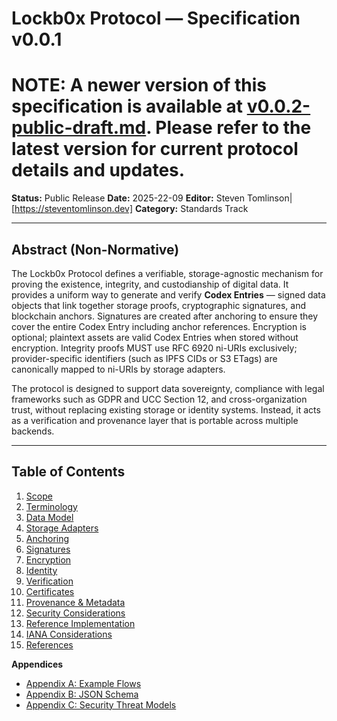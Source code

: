 # Lockb0x Protocol — Specification v0.0.1

# NOTE: A newer version of this specification is available at [v0.0.2-public-draft.md](v0.0.2-public-draft.md). Please refer to the latest version for current protocol details and updates.

**Status:** Public Release
**Date:** 2025-22-09
**Editor:** Steven Tomlinson|[https://steventomlinson.dev]
**Category:** Standards Track

---

## Abstract (Non-Normative)

The Lockb0x Protocol defines a verifiable, storage-agnostic mechanism for proving the existence, integrity, and custodianship of digital data. It provides a uniform way to generate and verify **Codex Entries** — signed data objects that link together storage proofs, cryptographic signatures, and blockchain anchors. Signatures are created after anchoring to ensure they cover the entire Codex Entry including anchor references. Encryption is optional; plaintext assets are valid Codex Entries when stored without encryption. Integrity proofs MUST use RFC 6920 ni-URIs exclusively; provider-specific identifiers (such as IPFS CIDs or S3 ETags) are canonically mapped to ni-URIs by storage adapters.

The protocol is designed to support data sovereignty, compliance with legal frameworks such as GDPR and UCC Section 12, and cross-organization trust, without replacing existing storage or identity systems. Instead, it acts as a verification and provenance layer that is portable across multiple backends.

---

## Table of Contents

1. [Scope](scope.md)
2. [Terminology](terminology.md)
3. [Data Model](data-model.md)
4. [Storage Adapters](storage-adapters.md)
5. [Anchoring](anchoring.md)
6. [Signatures](signatures.md)
7. [Encryption](encryption.md)
8. [Identity](identity.md)
9. [Verification](verification.md)
10. [Certificates](certificates.md)
11. [Provenance & Metadata](provenance-metadata.md)
12. [Security Considerations](security.md)
13. [Reference Implementation](reference-implementation.md)
14. [IANA Considerations](iana.md)
15. [References](references.md)

**Appendices**

- [Appendix A: Example Flows](appendix-a-flows.md)
- [Appendix B: JSON Schema](appendix-b-schema.md)
- [Appendix C: Security Threat Models](appendix-c-threats.md)
